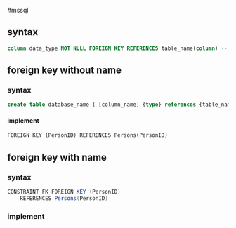#mssql
## syntax
```sql
column data_type NOT NULL FOREIGN KEY REFERENCES table_name(column) -- foreign key
```

##  foreign key without name 
### syntax
```sql
create table database_name ( [column_name] {type} references {table_name} {(table_column_name)}, foregin key (current_table_column_name1, current_table_column_name2) reference table_name (column_name, column_name) )
```

#### implement
```sql
FOREIGN KEY (PersonID) REFERENCES Persons(PersonID)
```

## foreign key with name
### syntax
```csharp
CONSTRAINT FK FOREIGN KEY (PersonID)  
    REFERENCES Persons(PersonID)
```
### implement
```sql

```

